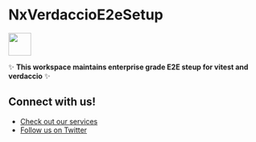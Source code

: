 # NxVerdaccioE2eSetup

<a alt="Nx logo" href="https://nx.dev" target="_blank" rel="noreferrer"><img src="https://raw.githubusercontent.com/nrwl/nx/master/images/nx-logo.png" width="45"></a>

✨ **This workspace maintains enterprise grade E2E steup for vitest and verdaccio** ✨

## Connect with us!

- [Check  out our services](https://push-based.io)
- [Follow us on Twitter](https://twitter.com/pushbased)
